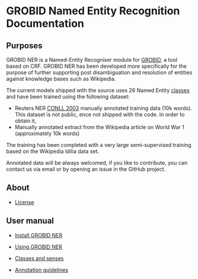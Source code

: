 # GROBID Named Entity Recognition Documentation

## Purposes

GROBID NER is a Named-Entity Recogniser module for [GROBID](https://raw.github.com/kermitt2/grobid), a tool based on CRF.
GROBID NER has been developed more specifically for the purpose of further supporting post disambiguation and resolution of entities against knowledge bases such as Wikipedia.
 
The current models shipped with the source uses 26 Named Entity [classes](classes-ane-senses.md) and have been trained using the following dataset: 
- Reuters NER [CONLL 2003](http://www.cnts.ua.ac.be/conll2003/ner/) manually annotated training data (10k words). This dataset is not public, ence not shipped with the code. In order to obtain it, 
- Manually annotated extract from the Wikipedia article on World War 1 (approximately 10k words)

The training has been completed with a very large semi-supervised training based on the Wikipedia Idilia data set. 

Annotated data will be always welcomed, if you like to contribute, you can contact us via email or by opening an issue in the GitHub project.

## About

* [License](License.md)

## User manual

* [Install GROBID NER](build-and-install.md)

* [Using GROBID NER](using-grobid-ner.md)

* [Classes and senses](classes-and-senses.md)

* [Annotation guidelines](annotation-guidelines.md)

